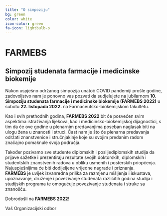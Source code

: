 ```yaml
---
title: "O simpoziju"
bg: green
color: white
icon-color: green
fa-icon: lightbulb-o
---
```

# **FARMEBS**

## Simpozij studenata farmacije i medicinske biokemije

Nakon uspješno održanog simpozija unatoč COVID pandemiji prošle godine, zadovoljstvo nam je ponovno vas pozvati da sudjelujete na jubilarnom **10. Simpoziju studenata farmacije i medicinske biokemije (FARMEBS 2022)** u subotu **22. listopada 2022.** na Farmaceutsko-biokemijskom fakultetu.  
 
Kao i svih prethodnih godina, **FARMEBS 2022** bit će posvećen svim aspektima istraživanja lijekova, kao i medicinsko-biokemijskoj dijagnostici, s tim da će ove godine u plenarnim predavanjima poseban naglasak biti na ulogu žena u znanosti i struci. 
Čast nam je što će plenarna predavanja održati znanstvenice i stručnjakinje koje su svojim predanim radom značajno pomaknule svoja područja.

Također pozivamo sve studente diplomskih i poslijediplomskih studija da prijave sažetke i prezentiraju rezultate svojih doktorskih, diplomskih i studentskih znanstvenih radova u obliku usmenih i posterskih priopćenja. Najuspješnijima će biti dodijeljene vrijedne nagrade i priznanja.  
**FARMEBS** je uvijek izvanredna prilika za razmjenu mišljenja i iskustava, upoznavanje, druženje i povezivanje studenata različitih godina studija i studijskih programa te omogućuje povezivanje studenata i struke sa znanošću.


Dobrodošli na **FARMEBS 2022**!


Vaš Organizacijski odbor